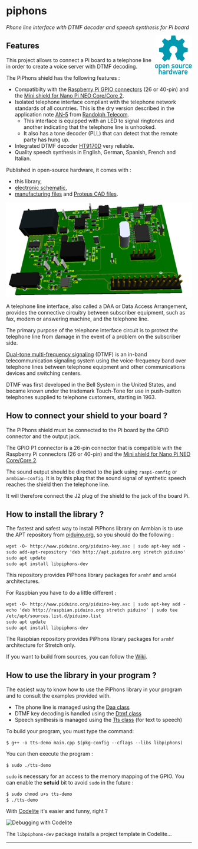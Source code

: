 # piphons
_Phone line interface with DTMF decoder and speech synthesis for Pi board_

<a href="https://www.oshwa.org/">
  <img src="extras/images/Open-source-hardware-logo.png" alt="Open-source-hardware-logo.png" align="right" valign="top">
</a>

## Features

This project allows to connect a Pi board to a telephone line in order to 
create a voice server with DTMF decoding.

The PiPhons shield has the following features : 

* Compatibilty with the [Raspberry Pi GPIO connectors](https://www.raspberrypi.org/documentation/usage/gpio/) (26 or 40-pin) and the 
[Mini shield for Nano Pi NEO Core/Core 2](http://wiki.friendlyarm.com/wiki/index.php/Mini_Shield_for_NanoPi_NEO_Core/Core2).  
* Isolated telephone interface compliant with the telephone network standards of all countries.
This is the dry version described in the application note [AN-5](https://github.com/epsilonrt/piphons/raw/master/extras/hardware/doc/randolph-telecom-an5.pdf) 
from [Randolph Telecom](http://www.randolph-telecom.com/).
  - This interface is equipped with an LED to signal ringtones and another indicating that the telephone line is unhooked.  
  - It also has a tone decoder (PLL) that can detect that the remote party has hung up.  
* Integrated DTMF decoder [HT9170D](http://www.holtek.com/documents/10179/116711/9170v111.pdf) very reliable.
* Quality speech synthesis in English, German, Spanish, French and Italian.

Published in open-source hardware, it comes with :  
* this library,  
* [electronic schematic](extras/hardware/piphons-shield-sch.pdf),  
* [manufacturing files](extras/hardware/gerber) and [Proteus CAD files](extras/hardware/proteus).

<p align="center"> 
  <a href="https://raw.githubusercontent.com/epsilonrt/piphons/master/extras/images/piphons-shield.ogv">
    <img src="extras/images/piphons-shield.png" alt="The DAA-DTMF shield PCB">
  </a>
</p>

A telephone line interface, also called a DAA or Data Access Arrangement, 
provides the connective circuitry between subscriber equipment, such as fax, 
modem or answering machine, and the telephone line. 

The primary purpose of the telephone interface circuit is to protect the 
telephone line from damage in the event of a problem on the subscriber side.

[Dual-tone multi-frequency signaling](https://en.wikipedia.org/wiki/Dual-tone_multi-frequency_signaling) 
(DTMF) is an in-band telecommunication 
signaling system using the voice-frequency band over telephone lines between 
telephone equipment and other communications devices and switching centers. 

DTMF was first developed in the Bell System in the United States, and became 
known under the trademark Touch-Tone for use in push-button telephones supplied 
to telephone customers, starting in 1963.

## How to connect your shield to your board ?

The PiPhons shield must be connected to the Pi board by the GPIO connector and the output jack.

The GPIO P1 connector is a 26-pin connector that is compatible with the Raspberry Pi 
connectors (26 or 40-pin) and the [Mini shield for Nano Pi NEO Core/Core 2](http://wiki.friendlyarm.com/wiki/index.php/Mini_Shield_for_NanoPi_NEO_Core/Core2).

The sound output should be directed to the jack using `raspi-config` or `armbian-config`. 
It is by this plug that the sound signal of synthetic speech reaches the shield then the telephone line.

It will therefore connect the J2 plug of the shield to the jack of the board Pi.

## How to install the library ?

The fastest and safest way to install PiPhons library on Armbian is to use the APT 
repository from [piduino.org](http://apt.piduino.org), so you should do the following :

    wget -O- http://www.piduino.org/piduino-key.asc | sudo apt-key add -
    sudo add-apt-repository 'deb http://apt.piduino.org stretch piduino'
    sudo apt update
    sudo apt install libpiphons-dev
    
This repository provides PiPhons library packages for `armhf` and `arm64` architectures.

For Raspbian you have to do a little different :

    wget -O- http://www.piduino.org/piduino-key.asc | sudo apt-key add -
    echo 'deb http://raspbian.piduino.org stretch piduino' | sudo tee /etc/apt/sources.list.d/piduino.list
    sudo apt update
    sudo apt install libpiphons-dev

The Raspbian repository provides PiPhons library packages for `armhf` architecture for Stretch only.

If you want to build from sources, you can follow the 
[Wiki](https://github.com/epsilonrt/piphons/wiki/Build-from-source).

## How to use the library in your program ?

The easiest way to know how to use the PiPhons library in your program and to consult the examples provided with.

* The phone line is managed using the [Daa class](https://github.com/epsilonrt/piphons/blob/master/examples/daa-demo/main.cpp)  
* DTMF key decoding is handled using the [Dtmf class](https://github.com/epsilonrt/piphons/blob/master/examples/dtmf-demo/main.cpp)  
* Speech synthesis is managed using the [Tts class](https://github.com/epsilonrt/piphons/blob/master/examples/tts-demo/main.cpp) (for text to speech)  

To build your program, you must type the command:

    $ g++ -o tts-demo main.cpp $(pkg-config --cflags --libs libpiphons)
    
You can then execute the program :

    $ sudo ./tts-demo

`sudo` is necessary for an access to the memory mapping of the GPIO. 
You can enable the **setuid** bit to avoid `sudo` in the future :

    $ sudo chmod u+s tts-demo
    $ ./tts-demo

With [Codelite](https://codelite.org/) it's easier and funny, right ? 

![Debugging with Codelite](https://raw.githubusercontent.com/epsilonrt/piphons/master/extras/images/codelite.png)

The `libpiphons-dev` package installs a project template in Codelite...

------

